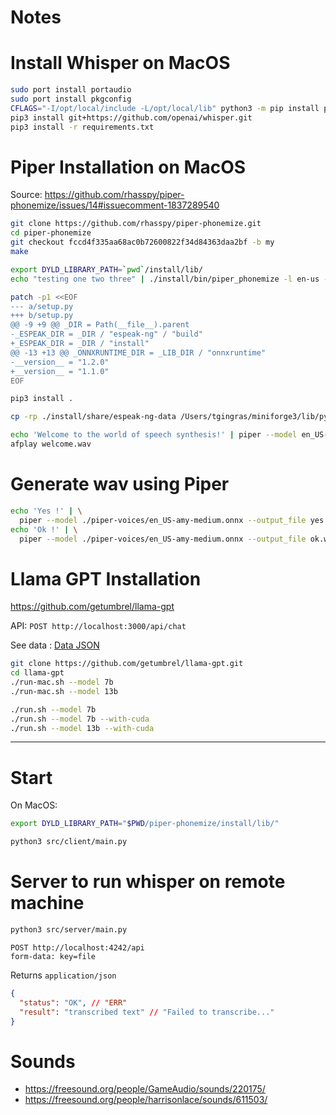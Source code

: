# Notes

# Install Whisper on MacOS

```bash
sudo port install portaudio
sudo port install pkgconfig
CFLAGS="-I/opt/local/include -L/opt/local/lib" python3 -m pip install pyaudio
pip3 install git+https://github.com/openai/whisper.git
pip3 install -r requirements.txt
```

# Piper Installation on MacOS

Source: https://github.com/rhasspy/piper-phonemize/issues/14#issuecomment-1837289540

```bash
git clone https://github.com/rhasspy/piper-phonemize.git
cd piper-phonemize
git checkout fccd4f335aa68ac0b72600822f34d84363daa2bf -b my
make

export DYLD_LIBRARY_PATH=`pwd`/install/lib/
echo "testing one two three" | ./install/bin/piper_phonemize -l en-us --espeak-data ./install/share/espeak-ng-data/

patch -p1 <<EOF
--- a/setup.py
+++ b/setup.py
@@ -9 +9 @@ _DIR = Path(__file__).parent
-_ESPEAK_DIR = _DIR / "espeak-ng" / "build"
+_ESPEAK_DIR = _DIR / "install"
@@ -13 +13 @@ _ONNXRUNTIME_DIR = _LIB_DIR / "onnxruntime"
-__version__ = "1.2.0"
+__version__ = "1.1.0"
EOF

pip3 install .

cp -rp ./install/share/espeak-ng-data /Users/tgingras/miniforge3/lib/python3.10/site-packages/piper_phonemize/espeak-ng-data

echo 'Welcome to the world of speech synthesis!' | piper --model en_US-lessac-medium --output_file welcome.wav
afplay welcome.wav
```

# Generate wav using Piper

```bash
echo 'Yes !' | \
  piper --model ./piper-voices/en_US-amy-medium.onnx --output_file yes.wav
echo 'Ok !' | \
  piper --model ./piper-voices/en_US-amy-medium.onnx --output_file ok.wav
```

# Llama GPT Installation

https://github.com/getumbrel/llama-gpt

API: `POST http://localhost:3000/api/chat`

See data : [Data JSON](./data.json)

```bash
git clone https://github.com/getumbrel/llama-gpt.git
cd llama-gpt
./run-mac.sh --model 7b
./run-mac.sh --model 13b

./run.sh --model 7b
./run.sh --model 7b --with-cuda
./run.sh --model 13b --with-cuda
```

---

# Start

On MacOS:

```bash
export DYLD_LIBRARY_PATH="$PWD/piper-phonemize/install/lib/"
```

```bash
python3 src/client/main.py
```

# Server to run whisper on remote machine

```bash
python3 src/server/main.py
```

```text
POST http://localhost:4242/api
form-data: key=file
```

Returns `application/json`

```json
{
  "status": "OK", // "ERR"
  "result": "transcribed text" // "Failed to transcribe..."
}
```

# Sounds

- https://freesound.org/people/GameAudio/sounds/220175/
- https://freesound.org/people/harrisonlace/sounds/611503/

